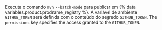 Executa o comando `mvn --batch-mode` para publicar em {% data variables.product.prodname_registry %}. A variável de ambiente `GITHUB_TOKEN` será definida com o conteúdo do segredo `GITHUB_TOKEN`. The `permissions` key specifies the access granted to the `GITHUB_TOKEN`.
